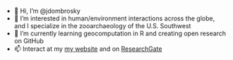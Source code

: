 - 👋 Hi, I’m @jdombrosky
- 👀 I’m interested in human/environment interactions across the globe, and I specialize in the zooarchaeology of the U.S. Southwest
- 🌱 I’m currently learning geocomputation in R and creating open research on GitHub
- 📫 Interact at my [my website](jonathandombrosky.com) and on [ResearchGate](https://www.researchgate.net/profile/Jonathan-Dombrosky)

<!---
jdombrosky/jdombrosky is a ✨ special ✨ repository because its `README.md` (this file) appears on your GitHub profile.
You can click the Preview link to take a look at your changes.
--->
